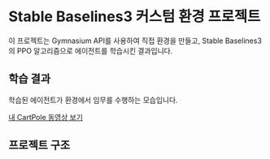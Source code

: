 # Stable Baselines3 커스텀 환경 프로젝트

이 프로젝트는 Gymnasium API를 사용하여 직접 환경을 만들고, Stable Baselines3의 PPO 알고리즘으로 에이전트를 학습시킨 결과입니다.

## 학습 결과

학습된 에이전트가 환경에서 임무를 수행하는 모습입니다.

[내 CartPole 동영상 보기](./videos/go-left-step-0-to-step-500.mp4)

## 프로젝트 구조

